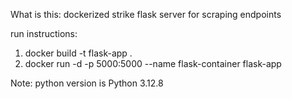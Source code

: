 What is this:
dockerized strike flask server for scraping endpoints

run instructions:
1. docker build -t flask-app .
2. docker run -d -p 5000:5000 --name flask-container flask-app

Note: python version is Python 3.12.8